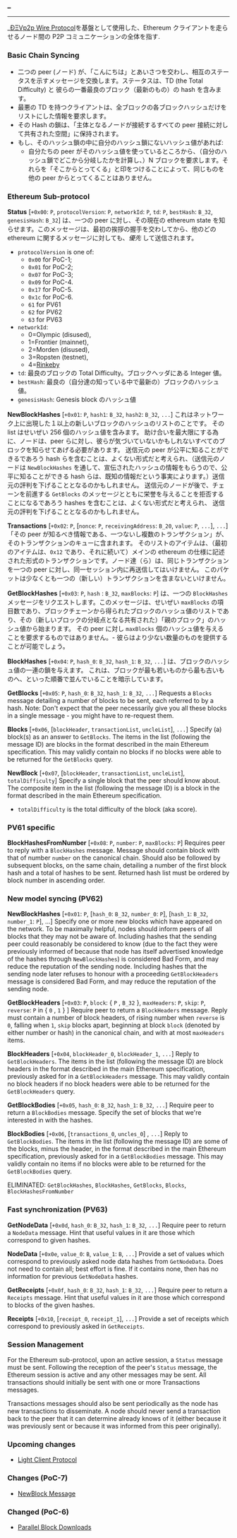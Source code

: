 ### _
***
_[ÐΞVp2p Wire Protocol](https://github.com/ethereum/wiki/wiki/%C3%90%CE%9EVp2p-Wire-Protocol)を基盤として使用した、Ethereum クライアントを走らせるノード間の P2P コミュニケーションの全体を指す.

### Basic Chain Syncing
- 二つの peer (ノード) が、「こんにちは」とあいさつを交わし、相互のステータスを示すメッセージを交換します。ステータスは、TD (the Total Difficulty) と 彼らの一番最良のブロック（最新のもの）の hash を含みます。
- 最悪の TD を持つクライアントは、全ブロックの各ブロックハッシュだけをリストにした情報を要求します。
- その Hash の鎖は、「主体となるノードが接続するすべての peer 接続に対して共有された空間」に保持されます。
- もし、そのハッシュ鎖の中に自分のハッシュ鎖にないハッシュ値があれば:
  - 自分たちの peer がそのハッシュ値を使っているところから、（自分のハッシュ鎖でどこから分岐したかを計算し、）N ブロックを要求します。それらを「そこからとってくる」と印をつけることによって、同じものを他の peer からとってくることはありません。


### Ethereum Sub-protocol

**Status**
[`+0x00`: `P`, `protocolVersion`: `P`, `networkId`: `P`, `td`: `P`, `bestHash`: `B_32`, `genesisHash`: `B_32`]
は、一つの peer に対し、その現在の ethereum state を知らせます。このメッセージは、最初の挨拶の握手を交わしてから、他のどの ethereum に関するメッセージに対しても、_優先_ して送信されます。
* `protocolVersion` is one of:
    * `0x00` for PoC-1;
    * `0x01` for PoC-2;
    * `0x07` for PoC-3;
    * `0x09` for PoC-4.
    * `0x17` for PoC-5.
    * `0x1c` for PoC-6.
    * `61` for PV61
    * `62` for PV62
    * `63` for PV63
* `networkId`: 
    * 0=Olympic (disused), 
    * 1=Frontier (mainnet), 
    * 2=Morden (disused), 
    * 3=Ropsten (testnet), 
    * 4=[Rinkeby](https://www.rinkeby.io/)
* `td`: 最良のブロックの Total Difficulty。ブロックヘッダにある Integer 値。
* `bestHash`: 最良の（自分達の知っている中で最新の）ブロックのハッシュ値。
* `genesisHash`: Genesis block のハッシュ値

**NewBlockHashes**
[`+0x01`: `P`, `hash1`: `B_32`, `hash2`: `B_32`, `...`] 
これはネットワーク上に出現した１以上の新しいブロックのハッシュのリストのことです。
その list はせいぜい 256 個のハッシュ値を含みます。
助け合いを最大限にする為に、ノードは、peer らに対し、彼らが気づいていないかもしれないすべてのブロックを知らせてあげる必要があります。
送信元の peer が公平に知ることができるであろう hash らを含むことは、よくない形式だと考えられ、（送信元のノードは `NewBlockHashes` を通して、宣伝されたハッシュの情報をもらうので、公平に知ることができる hash らは、既知の情報だという事実によります。）送信元の評判を下げることとなるのかもしれません。
送信元のノードが後で、チェーンを前進する `GetBlocks` のメッセージとともに栄誉を与えることを拒否することになるであろう hashes を含むことは、よくない形式だと考えられ、 送信元の評判を下げることとなるのかもしれません。

**Transactions**
[`+0x02`: `P`, [`nonce`: `P`, `receivingAddress`: `B_20`, `value`: `P`, `...`], `...`] 
「その peer が知るべき情報である、一つないし複数のトランザクション」が、そのトランザクションのキューに含まれます。
そのリストのアイテムは、（最初のアイテムは、`0x12` であり、それに続いて）メインの ethereum の仕様に記述された形式のトランザクションです。ノード達（ら）は、同じトランザクションを一つの peer に対し、同一セッション内に再送信してはいけません。
このパケットは少なくとも一つの（新しい）トランザクションを含まないといけません。

**GetBlockHashes**
[`+0x03`: `P`, `hash` : `B_32`, `maxBlocks`: `P`] 
は、一つの `BlockHashes` メッセージをリクエストします。このメッセージは、せいぜい `maxBlocks` の項目数であり、ブロックチェーンから得られたブロックのハッシュ値のリストであり、その（新しいブロックの分岐点となる共有された）「親のブロック」のハッシュ値から始まります。
その peer に対し `maxBlocks` 個のハッシュ値を与えることを要求するものではありません。- 彼らはより少ない数量のものを提供することが可能でしょう。

**BlockHashes**
[`+0x04`: `P`, `hash_0`: `B_32`, `hash_1`: `B_32`, `...`] 
は、ブロックのハッシュ値の一連の鎖を与えます。
これは、ブロックが最も若いものから最も古いものへ、といった順番で並んでいることを暗示しています。

**GetBlocks**
[`+0x05`: `P`, `hash_0`: `B_32`, `hash_1`: `B_32`, `...`] Requests a `Blocks` message detailing a number of blocks to be sent, each referred to by a hash. Note: Don't expect that the peer necessarily give you all these blocks in a single message - you might have to re-request them.

**Blocks**
[`+0x06`, [`blockHeader`, `transactionList`, `uncleList`], `...`] Specify (a) block(s) as an answer to `GetBlocks`. The items in the list (following the message ID) are blocks in the format described in the main Ethereum specification. This may validly contain no blocks if no blocks were able to be returned for the `GetBlocks` query.

**NewBlock**
[`+0x07`, [`blockHeader`, `transactionList`, `uncleList`], `totalDifficulty`] Specify a single block that the peer should know about. The composite item in the list (following the message ID) is a block in the format described in the main Ethereum specification.
- `totalDifficulty` is the total difficulty of the block (aka score).

### PV61 specific

**BlockHashesFromNumber**
[`+0x08`: `P`, `number`: `P`, `maxBlocks`: `P`]
Requires peer to reply with a `BlockHashes` message. Message should contain block with that of number `number` on the canonical chain. Should also be followed by subsequent blocks, on the same chain, detailing a number of the first block hash and a total of hashes to be sent. Returned hash list must be ordered by block number in ascending order.

### New model syncing (PV62)

**NewBlockHashes**
[`+0x01`: `P`, [`hash_0`: `B_32`, `number_0`: `P`], [`hash_1`: `B_32`, `number_1`: `P`], ...] Specify one or more new blocks which have appeared on the network. To be maximally helpful, nodes should inform peers of all blocks that they may not be aware of. Including hashes that the sending peer could reasonably be considered to know (due to the fact they were previously informed of because that node has itself advertised knowledge of the hashes through `NewBlockHashes`) is considered Bad Form, and may reduce the reputation of the sending node. Including hashes that the sending node later refuses to honour with a proceeding `GetBlockHeaders` message is considered Bad Form, and may reduce the reputation of the sending node.

**GetBlockHeaders**
[`+0x03`: `P`, `block`: { `P` , `B_32` }, `maxHeaders`: `P`, `skip`: `P`, `reverse`: `P` in { `0` , `1` } ] Require peer to return a `BlockHeaders` message. Reply must contain a number of block headers, of rising number when `reverse` is `0`, falling when `1`, `skip` blocks apart, beginning at block `block` (denoted by either number or hash) in the canonical chain, and with at most `maxHeaders` items.

**BlockHeaders**
[`+0x04`, `blockHeader_0`, `blockHeader_1`, `...`] Reply to `GetBlockHeaders`. The items in the list (following the message ID) are block headers in the format described in the main Ethereum specification, previously asked for in a `GetBlockHeaders` message. This may validly contain no block headers if no block headers were able to be returned for the `GetBlockHeaders` query.

**GetBlockBodies**
[`+0x05`, `hash_0`: `B_32`, `hash_1`: `B_32`, `...`] Require peer to return a `BlockBodies` message. Specify the set of blocks that we're interested in with the hashes.

**BlockBodies**
[`+0x06`, [`transactions_0`, `uncles_0`] , `...`] Reply to `GetBlockBodies`. The items in the list (following the message ID) are some of the blocks, minus the header, in the format described in the main Ethereum specification, previously asked for in a `GetBlockBodies` message. This may validly contain no items if no blocks were able to be returned for the `GetBlockBodies` query.

ELIMINATED: `GetBlockHashes`, `BlockHashes`, `GetBlocks`, `Blocks`, `BlockHashesFromNumber`

### Fast synchronization (PV63)

**GetNodeData**
[`+0x0d`, `hash_0`: `B_32`, `hash_1`: `B_32`, `...`] Require peer to return a `NodeData` message. Hint that useful values in it are those which correspond to given hashes.

**NodeData**
[`+0x0e`, `value_0`: `B`, `value_1`: `B`, `...`] Provide a set of values which correspond to previously asked node data hashes from `GetNodeData`. Does not need to contain all; best effort is fine. If it contains none, then has no information for previous `GetNodeData` hashes.

**GetReceipts**
[`+0x0f`, `hash_0`: `B_32`, `hash_1`: `B_32`, `...`] Require peer to return a `Receipts` message. Hint that useful values in it are those which correspond to blocks of the given hashes.

**Receipts**
[`+0x10`, [`receipt_0`, `receipt_1`], `...`] Provide a set of receipts which correspond to previously asked in `GetReceipts`.

### Session Management

For the Ethereum sub-protocol, upon an active session, a `Status` message must be sent. Following the reception of the peer's `Status` message, the Ethereum session is active and any other messages may be sent. All transactions should initially be sent with one or more Transactions messages.

Transactions messages should also be sent periodically as the node has new transactions to disseminate. A node should never send a transaction back to the peer that it can determine already knows of it (either because it was previously sent or because it was informed from this peer originally).

### Upcoming changes
- [Light Client Protocol](https://github.com/ethereum/wiki/wiki/Light-client-protocol)

### Changes (PoC-7)
- [NewBlock Message](https://github.com/ethereum/wiki/wiki/NewBlock-Message)

### Changed (PoC-6)
- [Parallel Block Downloads](https://github.com/ethereum/wiki/wiki/Parallel-Block-Downloads)